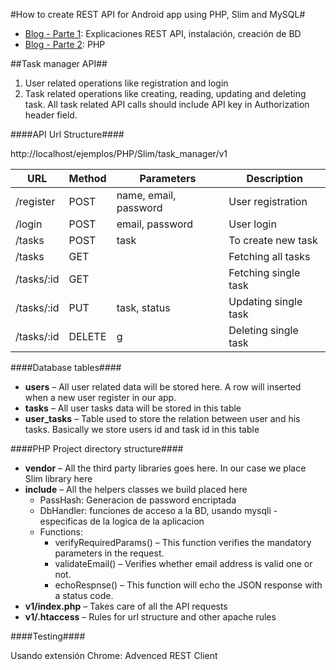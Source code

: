 #How to create REST API for Android app using PHP, Slim and MySQL#

* [Blog - Parte 1](http://www.androidhive.info/2014/01/how-to-create-rest-api-for-android-app-using-php-slim-and-mysql-day-12-2/): Explicaciones REST API, instalación, creación de BD
* [Blog - Parte 2](http://www.androidhive.info/2014/01/how-to-create-rest-api-for-android-app-using-php-slim-and-mysql-day-23/): PHP


##Task manager API##
1. User related operations like registration and login
2. Task related operations like creating, reading, updating and deleting task. All task related API calls should include API key in Authorization header field.    

####API Url Structure####

http://localhost/ejemplos/PHP/Slim/task_manager/v1

| URL        | Method | Parameters            | Description          |
|------------|--------|-----------------------|----------------------|
| /register  | POST   | name, email, password | User registration    |
| /login     | POST   | email, password       | User login           |
| /tasks     | POST   | task                  | To create new task   |
| /tasks     | GET    |                       | Fetching all tasks   |
| /tasks/:id | GET    |                       | Fetching single task |
| /tasks/:id | PUT    | task, status          | Updating single task |
| /tasks/:id | DELETE |                      g | Deleting single task |

####Database tables####

* **users** – All user related data will be stored here. A row will inserted when a new user register in our app.
* **tasks** – All user tasks data will be stored in this table
* **user_tasks** – Table used to store the relation between user and his tasks. Basically we store users id and task id in this table

####PHP Project directory structure####

* **vendor** – All the third party libraries goes here. In our case we place Slim library here
* **include** – All the helpers classes we build placed here
    - PassHash: Generacion de password encriptada
    - DbHandler: funciones de acceso a la BD, usando mysqli - especificas de la logica de la aplicacion
    - Functions:
        - verifyRequiredParams() – This function verifies the mandatory parameters in the request.
        - validateEmail() – Verifies whether email address is valid one or not.
        - echoRespnse() – This function will echo the JSON response with a status code.
* **v1/index.php** – Takes care of all the API requests
* **v1/.htaccess** – Rules for url structure and other apache rules

####Testing####

Usando extensión Chrome: Advenced REST Client
